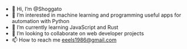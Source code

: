 - 👋 Hi, I’m @Shoggato
- 👀 I’m interested in machine learning and programming useful apps for automation with Python
- 🌱 I’m currently learning JavaScript and Rust
- 💞️ I’m looking to collaborate on web developer projects
- 📫 How to reach me eeels1986@gmail.com

<!---
Shoggato/Shoggato is a ✨ special ✨ repository because its `README.md` (this file) appears on your GitHub profile.
You can click the Preview link to take a look at your changes.
--->
